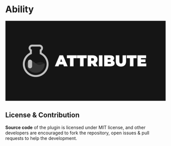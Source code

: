 # Ability
![Ability Logo](/Resources/Export/Ability_SocialPreview.png)
## License & Contribution
**Source code** of the plugin is licensed under MIT license, and other developers are encouraged to fork the repository, open issues & pull requests to help the development.
